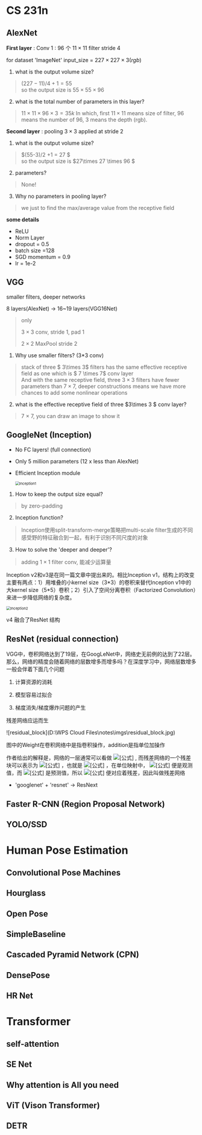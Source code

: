 # CS 231n

## AlexNet

**First layer** : Conv 1 : 96 个 $11\times 11$ filter stride 4  

for dataset 'ImageNet' input_size = $227\times 227\times 3(rgb)$  

1. what is the output volume size?

> $(227-11)/4 +1 = 55$  
> so the output size is $55\times 55 \times 96$ 

2.  what is the total number of parameters in this layer?
> $11\times 11 \times  96 \times 3 = 35k$
> In which, first $11 \times 11$ means size of filter, 96 means the number of 96, 3 means the depth (rgb).

**Second layer** : pooling $3 \times 3$ applied at stride 2
1. what is the output volume size?
>  $(55-3)/2 +1 = 27 $   
>  so the output size is $27\times 27 \times 96 $   
2. parameters?
> None!

3. Why no parameters in pooling layer?
> we just to find the max/average value from the receptive field

**some details** 

- ReLU
- Norm Layer
- dropout = 0.5
- batch size =128
- SGD momentum = 0.9
- lr = 1e-2

## VGG

smaller filters, deeper networks  

8 layers(AlexNet) $\rightarrow$ 16~19 layers(VGG16Net)  

> only   
>
> $3\times 3$ conv, stride 1, pad 1  
>
> $2\times 2$ MaxPool stride 2

1. Why use smaller filters? (3\*3 conv)
> stack of three $ 3\times 3$ filters has the same effective receptive field as one which is $ 7 \times 7$ conv layer  
> And with the same receptive field, three $3\times 3$ filters have fewer parameters than $7\times 7$, deeper constructions means we have more chances to add some nonlinear operation​s
2. what is the effective receptive field of three $3\times 3 $ conv layer?
> 7 $\times$ 7, you can draw an image to show it

## GoogleNet (Inception)

- No FC layers! (full connection)
- Only 5 million parameters (12 x less than AlexNet)
- Efficient Inception module

  <img src="D:\WPS Cloud Files\notes\imgs\Inception1.jpg" alt="Inception1" style="zoom: 67%;" />

1. How to keep the output size equal?
> by zero-padding 
2. Inception function?
> Inception使用split-transform-merge策略把multi-scale filter生成的不同感受野的特征融合到一起，有利于识别不同尺度的对象
3. How to solve the 'deeper and deeper'?
> adding $1\times 1$ filter conv, 能减少运算量

Inception v2和v3是在同一篇文章中提出来的。相比Inception v1，结构上的改变主要有两点：1）用堆叠的小kernel size（3\*3）的卷积来替代Inception v1中的大kernel size（5\*5）卷积；2）引入了空间分离卷积（Factorized Convolution）来进一步降低网络的复杂度。

<img src="D:\WPS Cloud Files\notes\imgs\Inception2.jpg" alt="Inception2" style="zoom:67%;" />

v4 融合了ResNet 结构

## ResNet (residual connection)

VGG中，卷积网络达到了19层，在GoogLeNet中，网络史无前例的达到了22层。那么，网络的精度会随着网络的层数增多而增多吗？在深度学习中，网络层数增多一般会伴着下面几个问题

1. 计算资源的消耗

2. 模型容易过拟合

3. 梯度消失/梯度爆炸问题的产生

残差网络应运而生  

![residual_block](D:\WPS Cloud Files\notes\imgs\residual_block.jpg)

图中的Weight在卷积网络中是指卷积操作，addition是指单位加操作

作者给出的解释是，网络的一层通常可以看做 ![[公式]](https://www.zhihu.com/equation?tex=y%3DH%28x%29) , 而残差网络的一个残差块可以表示为 ![[公式]](https://www.zhihu.com/equation?tex=H%28x%29%3DF%28x%29%2Bx) ，也就是 ![[公式]](https://www.zhihu.com/equation?tex=F%28x%29+%3D+H%28x%29-x) ，在单位映射中， ![[公式]](https://www.zhihu.com/equation?tex=y%3Dx) 便是观测值，而 ![[公式]](https://www.zhihu.com/equation?tex=H%28x%29) 是预测值，所以 ![[公式]](https://www.zhihu.com/equation?tex=F%28x%29) 便对应着残差，因此叫做残差网络

- 'googlenet' + 'resnet' $\rightarrow$ ResNext


## Faster R-CNN (Region Proposal Network)

## YOLO/SSD

# Human Pose Estimation

## Convolutional Pose Machines

## Hourglass

## Open Pose

## SimpleBaseline

## Cascaded Pyramid Network (CPN)

## DensePose

## HR Net

# Transformer

## self-attention

## SE Net

## Why attention is All you need

## ViT (Vison Transformer)

## DETR 

##  





